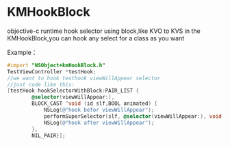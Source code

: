 # KMHookBlock
objective-c runtime hook selector using block,like KVO  to KVS
in the KMHookBlock,you can hook any select for a class as you want

Example：
```objective-c
#import "NSObject+kmHookBlock.h"
TestViewController *testHook;
//we want to hook testhook viewWillAppear selector
//just code like this:
[testHook hookSelectorWithBlock:PAIR_LIST {
        @selector(viewWillAppear:),
        BLOCK_CAST ^void (id slf,BOOL animated) {
            NSLog(@"hook befor viewWillAppear");
            performSuperSelector(slf, @selector(viewWillAppear:), void,animated);
            NSLog(@"hook after viewWillAppear");
        },
        NIL_PAIR}];
 ```
